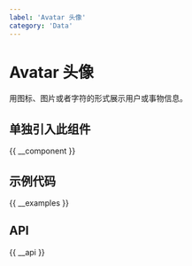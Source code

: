 ```yaml
---
label: 'Avatar 头像'
category: 'Data'
---
```


# Avatar 头像

用图标、图片或者字符的形式展示用户或事物信息。

## 单独引入此组件

{{ __component }}

## 示例代码

{{ __examples }}

## API

{{ __api }}
